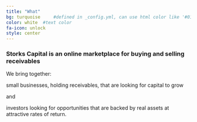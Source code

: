 ```yaml
---
title: "What"
bg: turquoise     #defined in _config.yml, can use html color like '#010101'
color: white  #text color
fa-icon: unlock
style: center
---
```


<h3>Storks Capital is an online marketplace for buying and selling receivables</h3>
  
  
  
We bring together:  
  
<span class="callout">small businesses</span>, holding receivables, that are <span class="callout">looking for capital to grow</span>  
  
and  
  
<span class="callout">investors</span> looking for opportunities that are <span class="callout">backed by real assets</span> at <span class="callout">attractive rates of return</span>.





